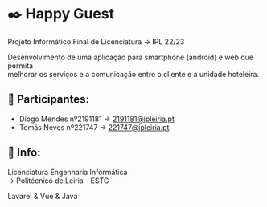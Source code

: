 # ✒️ Happy Guest
Projeto Informático Final de Licenciatura -> IPL 22/23

Desenvolvimento de uma aplicação para smartphone (android) e web que permita <br>
melhorar os serviços e a comunicação entre o cliente e a unidade hoteleira.

## 🧑 Participantes:
* Diogo Mendes nº2191181 -> 2191181@ipleiria.pt
* Tomás Neves nº221747 -> 221747@ipleiria.pt

## 🔧 Info:
Licenciatura Engenharia Informática <br>
 -> Politécnico de Leiria - ESTG

Lavarel & Vue & Java
